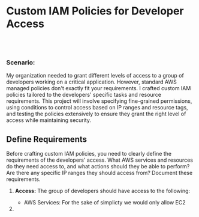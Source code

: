   # Custom IAM Policies for Developer Access
<br>
<br>

### Scenario:
My organization needed to grant different levels of access to a group of developers working on a critical application.
However, standard AWS managed policies don't exactly fit your requirements. I crafted custom IAM policies tailored to the developers' specific tasks
and resource requirements. This project will involve specifying fine-grained permissions, using conditions to control access based on IP ranges 
and resource tags, and testing the policies extensively to ensure they grant the right level of access while maintaining security.

## Define Requirements
Before crafting custom IAM policies, you need to clearly define the requirements of the developers' access. What AWS services 
and resources do they need access to, and what actions should they be able to perform? Are there any specific IP ranges they should access
from? Document these requirements.

1. **Access:** The group of developers should have access to the following:
    - AWS Services: For the sake of simplicty we would only allow EC2

3. 
